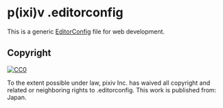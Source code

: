 # p(ixi)v .editorconfig

This is a generic [EditorConfig](http://editorconfig.org/) file for web development.

## Copyright

<p xmlns:dct="http://purl.org/dc/terms/" xmlns:vcard="http://www.w3.org/2001/vcard-rdf/3.0#"><a rel="license" href="http://creativecommons.org/publicdomain/zero/1.0/"><img src="http://i.creativecommons.org/p/zero/1.0/88x31.png" style="border-style: none;" alt="CC0"></a></p>

To the extent possible under law, <span resource="[_:publisher]" rel="dct:publisher"><span property="dct:title">pixiv Inc.</span></span> has waived all copyright and related or neighboring rights to <span property="dct:title">.editorconfig</span>. This work is published from: <span property="vcard:Country" datatype="dct:ISO3166" content="JP" about="[_:publisher]">Japan</span>.
